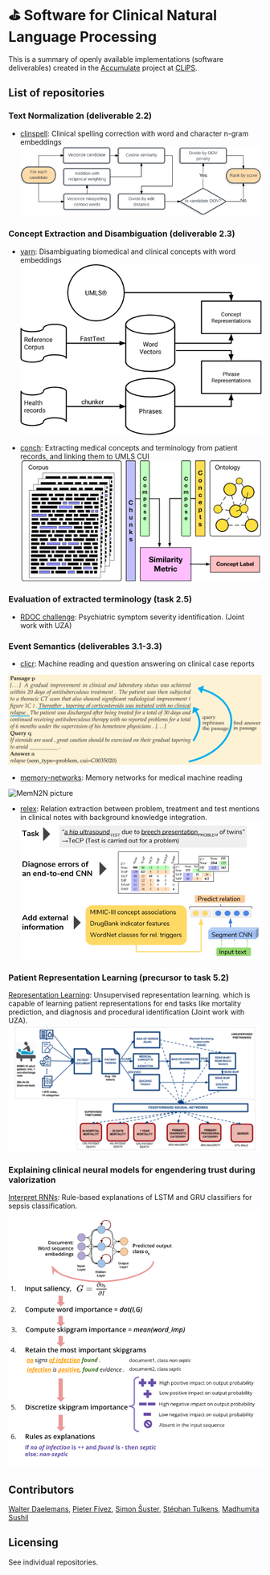 # &#9971; Software for Clinical Natural Language Processing

This is a summary of openly available implementations (software deliverables) created in the [Accumulate](http://www.accumulate.be/) project at [CLiPS](https://www.uantwerpen.be/en/rg/clips/).

## List of repositories
### Text Normalization (deliverable 2.2)
- [clinspell](https://github.com/clips/clinspell): Clinical spelling correction with word and character n-gram embeddings
![Alt text](images/clinspell_pic.png "Title")

### Concept Extraction and Disambiguation (deliverable 2.3)
- [yarn](https://github.com/clips/yarn): Disambiguating biomedical and clinical concepts with word embeddings
![Alt text](images/sunflower_pic.png "Title")

- [conch](https://github.com/clips/conch): Extracting medical concepts and terminology from patient records, and linking them to UMLS CUI
![Alt text](images/conch.png "Title")

### Evaluation of extracted terminology (task 2.5)
- [RDOC challenge](https://github.com/Elyne/rdocChallenge): Psychiatric symptom severity identification. (Joint work with UZA)

### Event Semantics (deliverables 3.1-3.3)

- [clicr](https://github.com/clips/clicr): Machine reading and question answering on clinical case reports

![Alt text](images/clicr_pic.png "Title")

- [memory-networks](https://github.com/clips/memory-networks): Memory networks for medical machine reading

![MemN2N picture](https://camo.githubusercontent.com/ba1c7dbbccc5dd51d4a76cc6ef849bca65a9bf4d/687474703a2f2f692e696d6775722e636f6d2f6e7638394a4c632e706e67)

- [relex](https://github.com/clips/seg-cnn): Relation extraction between problem, treatment and test mentions in clinical notes with background knowledge integration.
![Alt text](images/rel_extr.png "Title")


### Patient Representation Learning (precursor to task 5.2)
[Representation Learning](https://github.com/MadhumitaSushil/SDAE): Unsupervised representation learning. which is capable of learning patient representations for end tasks like mortality prediction, and diagnosis and procedural identification (Joint work with UZA).
![Alt text](images/sdae.png "Title")


### Explaining clinical neural models for engendering trust during valorization

[Interpret RNNs](https://github.com/MadhumitaSushil/rnn_expl_rules): Rule-based explanations of LSTM and GRU classifiers for sepsis classification.
![Alt text](images/rnn_exp.png "Title")

## Contributors
[Walter Daelemans](https://www.clips.uantwerpen.be/~walter/), [Pieter Fivez](https://www.clips.uantwerpen.be/people/pieter-fivez), [Simon Šuster](http://simonsuster.github.io/), [Stéphan Tulkens](http://stephantul.github.io/), [Madhumita Sushil](https://madhumitasushil.github.io/)

## Licensing
See individual repositories.

